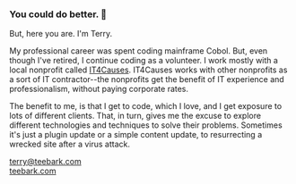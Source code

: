 ### You could do better. 👋

But, here you are. I'm Terry.

My professional career was spent coding mainframe Cobol. But, even though I've retired, I continue coding as a volunteer. I work mostly with a local nonprofit called [IT4Causes](https://it4causes.org). IT4Causes works with other nonprofits as a sort of IT contractor--the nonprofits get the benefit of IT experience and professionalism, without paying corporate rates. 

The benefit to me, is that I get to code, which I love, and I get exposure to lots of different clients. That, in turn, gives me the excuse to explore different technologies and techniques to solve their problems. Sometimes it's just a plugin update or a simple content update, to resurrecting a wrecked site after a virus attack.

[terry@teebark.com](mailto:terry@teebark.com)    
[teebark.com](https://teebark.com)

<!--
**teebark/teebark** is a ✨ _special_ ✨ repository because its `README.md` (this file) appears on your GitHub profile.

Here are some ideas to get you started:

- 🔭 I’m currently working on ...
- 🌱 I’m currently learning ...
- 👯 I’m looking to collaborate on ...
- 🤔 I’m looking for help with ...
- 💬 Ask me about ...
- 📫 How to reach me: ...
- 😄 Pronouns: ...
- ⚡ Fun fact: ...
-->
